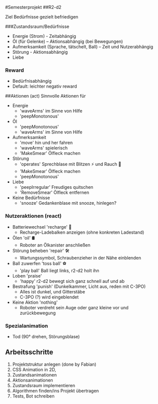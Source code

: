 #Semesterprojekt
##R2-d2

Ziel Bedürfnisse gezielt befriedigen

###Zustandsraum/Bedürfnisse
*	Energie (Strom) - Zeitabhängig
*	Öl (für Gelenke) – Aktionsabhängig (bei Bewegungen)
*	Aufmerksamkeit (Sprache, tätschelt, Ball) – Zeit und Nutzerabhängig
*	Störung - Aktionsabhängig
*   Liebe

### Reward
* Bedürfnisabhängig
* Default: leichter negativ reward

##Aktionen (act)
Sinnvolle Aktionen für 

* Energie
    * 'waveArms' im Sinne von Hilfe
    * 'peepMonotonous' 
* Öl
    * 'peepMonotonous'
    * 'waveArms' im Sinne von Hilfe
* Aufmerksamkeit
    * 'move' hin und her fahren
    * 'waveArms' spielerisch
    * 'MakeSmear' Ölfleck machen
* Störung
    * 'operates' Sprechblase mit Blitzen ⚡️ und Rauch 💨
    * 'MakeSmear' Ölfleck machen
    * 'peepMonotonous'
* Liebe
    * 'peepIrregular' Freudiges quitschen
    * 'RemoveSmear' Ölfleck entfernen
* Keine Bedürfnisse
    * 'snooze' Gedankenblase mit snooze, hinlegen?
    

### Nutzeraktionen (react)


* Batteriewechsel 'recharge' 🔋
    * Recharge-Ladebalken anzeigen (ohne konkreten Ladestand)
* Ölen 'oil' 🛢
    * Roboter an Ölkanister anschließen
* Störung beheben 'repair' 🛠
    * Wartungssymbol, Schraubenzieher in der Nähe einblenden
* Ball zuwerfen 'toss ball' ⚽️
    * 'play ball' Ball liegt links, r2-d2 holt ihn
* Loben 'praise'
    * 'happy' r2-d2 bewegt sich ganz schnell auf und ab
* Bestrafung 'punish' (Dunkelkammer, Licht aus, reden mit C-3PO)
    * Alles ist dunkel, und Gitterstäbe
    * C-3PO (?) wird eingeblendet
* Keine Aktion 'nothing'
    * Roboter verdreht sein Auge oder ganz kleine vor und zurückbewegung

### Spezialanimation
* Tod (90° drehen, Störungsblase)


## Arbeitsschritte
1. Projektstruktur anlegen (done by Fabian)
2. CSS Animation in 2D,
  1. Zustandsanimationen 
  2. Aktionsanimationen 
3. Zustandsraum implementieren
3. Algorithmen finden/ins Projekt übertragen
4. Tests, Bot schreiben
